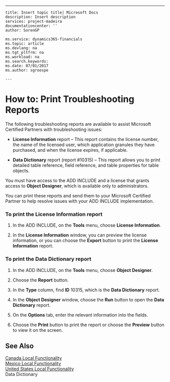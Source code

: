 ---
    title: Insert topic title| Microsoft Docs
    description: Insert description
    services: project-madeira
    documentationcenter: ''
    author: SorenGP

    ms.service: dynamics365-financials
    ms.topic: article
    ms.devlang: na
    ms.tgt_pltfrm: na
    ms.workload: na
    ms.search.keywords:
    ms.date: 07/01/2017
    ms.author: sgroespe

    ---
# How to: Print Troubleshooting Reports
The following troubleshooting reports are available to assist Microsoft Certified Partners with troubleshooting issues:  
  
-   **License Information** report – This report contains the license number, the name of the licensed user, which application granules they have purchased, and when the license expires, if applicable.  
  
-   **Data Dictionary** report \(report \#10315\) – This report allows you to print detailed table reference, field reference, and table properties for table objects.  
  
 You must have access to the ADD INCLUDE<!--[!INCLUDE[nav_dev_long](../../includes/nav_dev_long_md.md)]--> and a license that grants access to **Object Designer**, which is available only to administrators.  
  
 You can print these reports and send them to your Microsoft Certified Partner to help resolve issues with your ADD INCLUDE<!--[!INCLUDE[navnow](../../includes/navnow_md.md)]--> implementation.  
  
### To print the License Information report  
  
1.  In the ADD INCLUDE<!--[!INCLUDE[nav_dev_short](../../includes/nav_dev_short_md.md)]-->, on the **Tools** menu, choose **License Information**.  
  
2.  In the **License Information** window, you can preview the license information, or you can choose the **Export** button to print the **License Information** report.  
  
### To print the Data Dictionary report  
  
1.  In the ADD INCLUDE<!--[!INCLUDE[nav_dev_short](../../includes/nav_dev_short_md.md)]-->, on the **Tools** menu, choose **Object Designer**.  
  
2.  Choose the **Report** button.  
  
3.  In the **Type** column, find **ID** 10315, which is the **Data Dictionary** report.  
  
4.  In the **Object Designer** window, choose the **Run** button to open the **Data Dictionary** report.  
  
5.  On the **Options** tab, enter the relevant information into the fields.  
  
6.  Choose the **Print** button to print the report or choose the **Preview** button to view it on the screen.  
  
## See Also  
 [Canada Local Functionality](../canada-local-functionality.md)   
 [Mexico Local Functionality](../mexico-local-functionality.md)   
 [United States Local Functionality](../united-states-local-functionality.md)   
 Data Dictionary